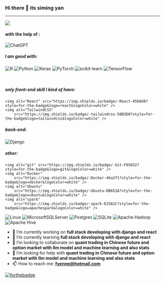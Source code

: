### Hi there 👋 its siming yan
---
<div style="display:flex; justify-content: space-between;">
    <img align="center"
        src="https://github-readme-stats.vercel.app/api?username=fyenne&count_private=true&show_icons=true&theme=dracula" />
</div>

#### with the help of :

![ChatGPT](https://img.shields.io/badge/chatGPT-74aa9c?style=for-the-badge&logo=openai&logoColor=white)

##### I am good with:

![R](https://img.shields.io/badge/r-%23276DC3.svg?style=for-the-badge&logo=r&logoColor=white)
![Python](https://img.shields.io/badge/python-3670A0?style=for-the-badge&logo=python&logoColor=ffdd54)
![Keras](https://img.shields.io/badge/Keras-%23D00000.svg?style=for-the-badge&logo=Keras&logoColor=white)
![PyTorch](https://img.shields.io/badge/PyTorch-%23EE4C2C.svg?style=for-the-badge&logo=PyTorch&logoColor=white)
![scikit-learn](https://img.shields.io/badge/scikit--learn-%23F7931E.svg?style=for-the-badge&logo=scikit-learn&logoColor=white)
![TensorFlow](https://img.shields.io/badge/TensorFlow-%23FF6F00.svg?style=for-the-badge&logo=TensorFlow&logoColor=white)

<br>

##### only front-end skill I kind of have:

<p>

    <img alt="React" src="https://img.shields.io/badge/-React-45b8d8?style=for-the-badge&logo=react&logoColor=white" />
    <img alt="TailwindCSS"
        src="https://img.shields.io/badge/-tailwindcss-50B3D0?style=for-the-badge&logo=tailwindcss&logoColor=white" />
</p>

##### back-end:

<p>
    <img alt="Django"
        src="https://img.shields.io/badge/-Django-082d1f?style=for-the-badge&logo=Django&logoColor=white" />
</p>


##### other:
<p>

    <img alt="git" src="https://img.shields.io/badge/-Git-F05032?style=for-the-badge&logo=git&logoColor=white" />
    <img alt="Docker"
        src="https://img.shields.io/badge/-Docker-46a2f1?style=for-the-badge&logo=docker&logoColor=white" />
    <img alt="Ubuntu"
        src="https://img.shields.io/badge/-Ubuntu-DB652A?style=for-the-badge&logo=ubuntu&logoColor=white" />
    <img alt="spark"
        src="https://img.shields.io/badge/-spark-E25A1C?style=for-the-badge&logo=apachespark&logoColor=white" />
</p>

![Linux](https://img.shields.io/badge/Linux-FCC624?style=for-the-badge&logo=linux&logoColor=black)
![MicrosoftSQLServer](https://img.shields.io/badge/Microsoft%20SQL%20Server-CC2927?style=for-the-badge&logo=microsoft%20sql%20server&logoColor=white)
![Postgres](https://img.shields.io/badge/postgres-%23316192.svg?style=for-the-badge&logo=postgresql&logoColor=white)
![SQLite](https://img.shields.io/badge/sqlite-%2307405e.svg?style=for-the-badge&logo=sqlite&logoColor=white)
![Apache
Hadoop](https://img.shields.io/badge/Apache%20Hadoop-66CCFF?style=for-the-badge&logo=apachehadoop&logoColor=black)
![Apache Hive](https://img.shields.io/badge/Apache%20Hive-FDEE21?style=for-the-badge&logo=apachehive&logoColor=black)


- 🔭 I’m currently working on **full stack developing with django and react**
- 🌱 I’m currently learning **full stack developing with django and react**
- 👯 I’m looking to collaborate on **quant trading in Chinese future and option market with llm model and machine
learning and also stats**
- 🤔 I’m looking for help with **quant trading in Chinese future and option market with llm model and machine learning
and also stats**
- 📫 How to reach me: **fyenne@hotmail.com**

[![forthebadge](https://forthebadge.com/images/badges/built-with-love.svg)](https://forthebadge.com)
